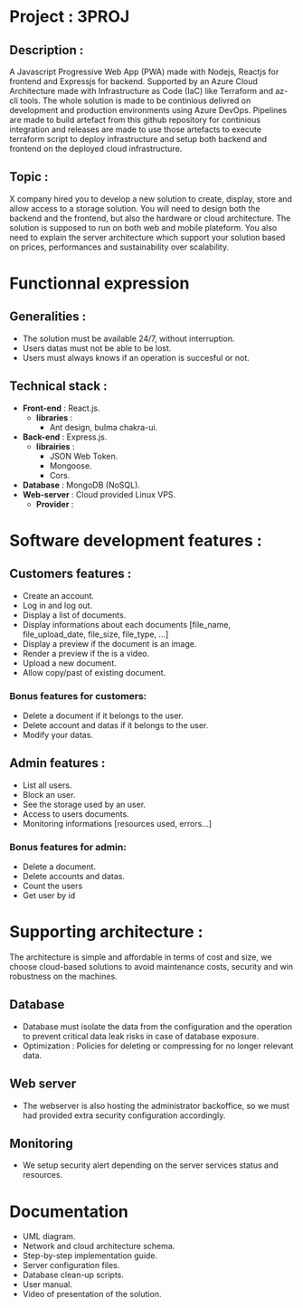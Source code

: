 # Project : 3PROJ
## Description :

A Javascript Progressive Web App (PWA) made with Nodejs, Reactjs for frontend and Expressjs for backend. Supported by an Azure Cloud Architecture made with Infrastructure as Code (IaC) like Terraform and az-cli tools. The whole solution is made to be continious delivred on development and production environments using Azure DevOps. Pipelines are made to build artefact from this github repository for continious integration and releases are made to use those artefacts to execute terraform script to deploy infrastructure and setup both backend and frontend on the deployed cloud infrastructure.

##  Topic : 

X company hired you to develop a new solution to create, display, store and allow access to a storage solution. You will need to design both the backend and the frontend, but also the hardware or cloud architecture.
The solution is supposed to run on both web and mobile plateform. You also need to explain the server architecture which support your solution based on prices, performances and sustainability over scalability.

#  Functionnal expression

##  Generalities :

 - The solution must be available 24/7, without interruption.
 - Users datas must not be able to be lost.
 - Users must always knows if an operation is succesful or not.

## Technical stack :

- **Front-end** : React.js.
	- **libraries** : 
		- Ant design, bulma chakra-ui.
- **Back-end** : Express.js.
	- **librairies** : 
		- JSON Web Token.
		- Mongoose.
		- Cors.
- **Database** : MongoDB (NoSQL).
-  **Web-server** : Cloud provided Linux VPS.
	- **Provider** : 

# Software development features :

## Customers features :

 - Create an account.
 - Log in and log out.
 - Display a list of documents.
 - Display informations about each documents [file_name, file_upload_date, file_size, file_type, ...]
 - Display a preview if the document is an image.
 - Render a preview if the is a video.
 - Upload a new document.
 - Allow copy/past of existing document.

### Bonus features for customers:

 - Delete a document if it belongs to the user.
 - Delete account and datas if it belongs to the user.
 - Modify your datas.

## Admin features :

 - List all users.
 - Block an user.
 - See the storage used by an user.
 - Access to users documents.
 - Monitoring informations [resources used, errors...]

### Bonus features for admin:

 - Delete a document.
 - Delete accounts and datas.
 - Count the users
 - Get user by id

# Supporting architecture :

The architecture is simple and affordable in terms of cost and size, we choose cloud-based solutions to avoid maintenance costs, security and win robustness on the machines.

## Database

- Database must isolate the data from the configuration and the operation to prevent critical data leak risks in case of database exposure.
- Optimization : Policies for deleting or compressing for no longer relevant data.

## Web server

- The webserver is also hosting the administrator backoffice, so we must had provided extra security configuration accordingly. 

## Monitoring

- We setup security alert depending on the server services status and resources.

# Documentation

- UML diagram.
- Network and cloud architecture schema.
- Step-by-step implementation guide.
- Server configuration files.
- Database clean-up scripts.
- User manual.
- Video of presentation of the solution.
